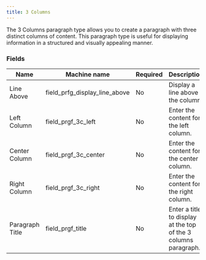 ```yaml
---
title: 3 Columns
---
```


The 3 Columns paragraph type allows you to create a paragraph with three distinct columns of content. This paragraph type is useful for displaying information in a structured and visually appealing manner.

### Fields

| Name             | Machine name             | Required | Description                                                                  | Notes |
| ---------------- | ------------------------ | -------- | ---------------------------------------------------------------------------- | ----- |
| Line Above       | field_prfg_display_line_above | No       | Display a line above the column.                                             |       |
| Left Column      | field_prgf_3c_left        | No       | Enter the content for the left column.                                       |       |
| Center Column    | field_prgf_3c_center      | No       | Enter the content for the center column.                                     |       |
| Right Column     | field_prgf_3c_right       | No       | Enter the content for the right column.                                      |       |
| Paragraph Title  | field_prgf_title          | No       | Enter a title to display at the top of the 3 columns paragraph.             |       |
